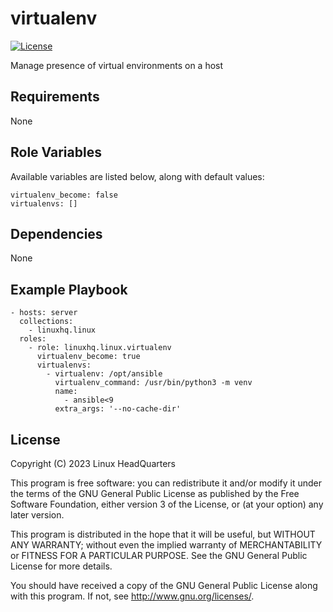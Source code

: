 # virtualenv

[![License](https://img.shields.io/badge/license-GPLv3-lightgreen)](https://www.gnu.org/licenses/gpl-3.0.en.html#license-text)

Manage presence of virtual environments on a host

## Requirements

None

## Role Variables

Available variables are listed below, along with default values:

    virtualenv_become: false
    virtualenvs: []

## Dependencies

None

## Example Playbook

    - hosts: server
      collections:
        - linuxhq.linux
      roles:
        - role: linuxhq.linux.virtualenv
          virtualenv_become: true
          virtualenvs:
            - virtualenv: /opt/ansible
              virtualenv_command: /usr/bin/python3 -m venv
              name:
                - ansible<9
              extra_args: '--no-cache-dir'

## License

Copyright (C) 2023 Linux HeadQuarters

This program is free software: you can redistribute it and/or modify
it under the terms of the GNU General Public License as published by
the Free Software Foundation, either version 3 of the License, or
(at your option) any later version.

This program is distributed in the hope that it will be useful,
but WITHOUT ANY WARRANTY; without even the implied warranty of
MERCHANTABILITY or FITNESS FOR A PARTICULAR PURPOSE. See the
GNU General Public License for more details.

You should have received a copy of the GNU General Public License
along with this program. If not, see <http://www.gnu.org/licenses/>.
